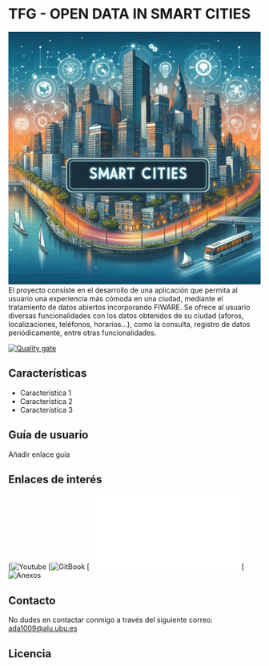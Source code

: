 # TFG - OPEN DATA IN SMART CITIES


![SMART CITIES APP](CODE/static/img/logo.jpg)
El proyecto consiste en el desarrollo de una aplicación que permita al usuario una experiencia más cómoda en una ciudad, mediante el tratamiento de datos abiertos incorporando FIWARE. Se ofrece al usuario diversas funcionalidades con los datos obtenidos de su ciudad (aforos, localizaciones, teléfonos, horarios...), como la consulta, registro de datos periódicamente, entre otras funcionalidades.

[![Quality gate](https://sonarcloud.io/api/project_badges/quality_gate?project=AlejandroDeCastro_TFG)](https://sonarcloud.io/summary/new_code?id=AlejandroDeCastro_TFG)

## Características
- Característica 1
- Característica 2
- Característica 3

## Guía de usuario
Añadir enlace guía

## Enlaces de interés
[![Youtube](https://youtube.com)
[![GitBook](https://app.gitbook.com/o/4BX5FV48VxDJONTvZNTI/s/MSz5qiARMQIgynfD8ti0/smart-cities/home)
[![Memoria](CODE/Documentación/memoria.pdf)
[![Anexos](https://app.gitbook.com/o/4BX5FV48VxDJONTvZNTI/s/MSz5qiARMQIgynfD8ti0/smart-cities/home)


## Contacto
No dudes en contactar conmigo a través del siguiente correo: ada1009@alu.ubu.es

## Licencia

